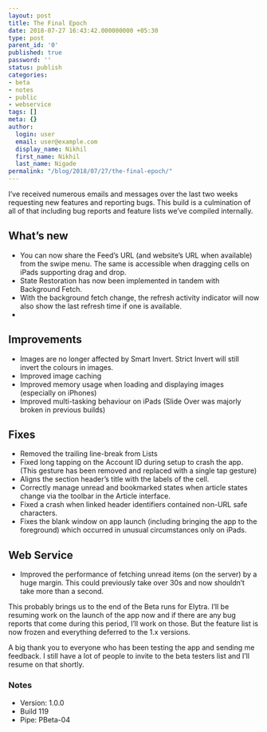 ```yaml
---
layout: post
title: The Final Epoch
date: 2018-07-27 16:43:42.000000000 +05:30
type: post
parent_id: '0'
published: true
password: ''
status: publish
categories:
- beta
- notes
- public
- webservice
tags: []
meta: {}
author:
  login: user
  email: user@example.com
  display_name: Nikhil
  first_name: Nikhil
  last_name: Nigade
permalink: "/blog/2018/07/27/the-final-epoch/"
---
```

<p>I’ve received numerous emails and messages over the last two weeks requesting new features and reporting bugs. This build is a culmination of all of that including bug reports and feature lists we’ve compiled internally. </p>
<h2>What’s new</h2>
<ul>
<li>You can now share the Feed’s URL (and website’s URL when available) from the swipe menu. The same is accessible when dragging cells on iPads supporting drag and drop. </li>
<li>State Restoration has now been implemented in tandem with Background Fetch. </li>
<li>With the background fetch change, the refresh activity indicator will now also show the last refresh time if one is available.</li>
<li> </li>
</ul>
<h2>Improvements</h2>
<ul>
<li>Images are no longer affected by Smart Invert. Strict Invert will still invert the colours in images. </li>
<li>Improved image caching</li>
<li>Improved memory usage when loading and displaying images (especially on iPhones)</li>
<li>Improved multi-tasking behaviour on iPads (Slide Over was majorly broken in previous builds)</li>
</ul>
<h2>Fixes</h2>
<ul>
<li>Removed the trailing line-break from Lists</li>
<li>Fixed long tapping on the Account ID during setup to crash the app. (This gesture has been removed and replaced with a single tap gesture)</li>
<li>Aligns the section header’s title with the labels of the cell. </li>
<li>Correctly manage unread and bookmarked states when article states change via the toolbar in the Article interface. </li>
<li>Fixed a crash when linked header identifiers contained non-URL safe characters.</li>
<li>Fixes the blank window on app launch (including bringing the app to the foreground) which occurred in unusual circumstances only on iPads.</li>
</ul>
<h2>Web Service</h2>
<ul>
<li>Improved the performance of fetching unread items (on the server) by a huge margin. This could previously take over 30s and now shouldn’t take more than a second.  </li>
</ul>
<p>This probably brings us to the end of the Beta runs for Elytra. I’ll be resuming work on the launch of the app now and if there are any bug reports that come during this period, I’ll work on those. But the feature list is now frozen and everything deferred to the 1.x versions.</p>
<p>A big thank you to everyone who has been testing the app and sending me feedback. I still have a lot of people to invite to the beta testers list and I’ll resume on that shortly. </p>
<h3>Notes</h3>
<ul>
<li>Version: 1.0.0</li>
<li>Build 119</li>
<li>Pipe: PBeta-04</li>
</ul>
